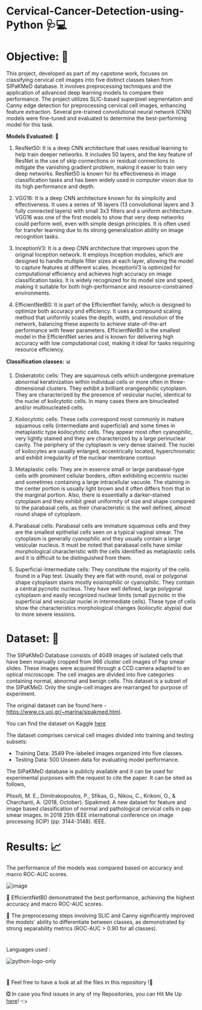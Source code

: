 # Cervical-Cancer-Detection-using-Python 🩺💻

# Objective: 🎯
This project, developed as part of my capstone work, focuses on classifying cervical cell images into five distinct classes taken from SIPaKMeD database. It involves preprocessing techniques and the application of advanced deep learning models to compare their performance. The project utilizes SLIC-based superpixel segmentation and Canny edge detection for preprocessing cervical cell images, enhancing feature extraction. Several pre-trained convolutional neural network (CNN) models were fine-tuned and evaluated to determine the best-performing model for this task.

**Models Evaluated:** 🤖
1. ResNet50: It is a deep CNN architecture that uses residual learning to help train deeper networks. It includes 50 layers, and the key feature of ResNet is the use of skip connections or residual connections to mitigate the vanishing gradient problem, making it easier to train very deep networks. ResNet50 is known for its effectiveness in image classification tasks and has been widely used in computer vision due to its high performance and depth.
  
2. VGG16: It is a deep CNN architecture known for its simplicity and effectiveness. It uses a series of 16 layers (13 convolutional layers and 3 fully connected layers) with small 3x3 filters and a uniform architecture. VGG16 was one of the first models to show that very deep networks could perform well, even with simple design principles. It is often used for transfer learning due to its strong generalization ability on image recognition tasks.
  
3. InceptionV3: It is a deep CNN architecture that improves upon the original Inception network. It employs Inception modules, which are designed to handle multiple filter sizes at each layer, allowing the model to capture features at different scales. InceptionV3 is optimized for computational efficiency and achieves high accuracy on image classification tasks. It is widely recognized for its model size and speed, making it suitable for both high-performance and resource-constrained environments.
  
4. EfficientNetB0: It is part of the EfficientNet family, which is designed to optimize both accuracy and efficiency. It uses a compound scaling method that uniformly scales the depth, width, and resolution of the network, balancing these aspects to achieve state-of-the-art performance with fewer parameters. EfficientNetB0 is the smallest model in the EfficientNet series and is known for delivering high accuracy with low computational cost, making it ideal for tasks requiring resource efficiency.

**Classification classes:** 📊
1. Diskeratotic cells: They are squamous cells which undergone premature abnormal keratinization within individual cells or more often in three-dimensional clusters. They exhibit a brilliant orangeophilic cytoplasm. They are characterized by the presence of vesicular nuclei, identical to the nuclei of koilcytotic cells. In many cases there are binucleated and/or multinucleated cells.
  
2. Koilocytotic cells: These cells correspond most commonly in mature squamous cells (intermediate and superficial) and some times in metaplastic type koilocytotic cells. They appear most often cyanophilic, very lightly stained and they are characterized by a large perinuclear cavity. The periphery of the cytoplasm is very dense stained. The nuclei of koilocytes are usually enlarged, eccentrically located, hyperchromatic and exhibit irregularity of the nuclear membrane contour.
  
3. Metaplastic cells: They are in essence small or large parabasal-type cells with prominent cellular borders, often exhibiting eccentric nuclei and sometimes containing a large intracellular vacuole. The staining in the center portion is usually light brown and it often differs from that in the marginal portion. Also, there is essentially a darker-stained cytoplasm and they exhibit great uniformity of size and shape compared to the parabasal cells, as their characteristic is the well defined, almost round shape of cytoplasm.
  
4. Parabasal cells: Parabasal cells are immature squamous cells and they are the smallest epithelial cells seen on a typical vaginal smear. The cytoplasm is generally cyanophilic and they usually contain a large vesicular nucleus. It must be noted that parabasal cells have similar morphological characteristic with the cells identified as metaplastic cells and it is difficult to be distinguished from them.
  
5. Superficial-Intermediate cells: They constitute the majority of the cells found in a Pap test. Usually they are flat with round, oval or polygonal shape cytoplasm stains mostly eosinophilic or cyanophilic. They contain a central pycnotic nucleus. They have well defined, large polygonal cytoplasm and easily recognized nuclear limits (small pycnotic in the superficial and vesicular nuclei in intermediate cells). These type of cells show the characteristics morphological changes (koilocytic atypia) due to more severe lessions.

# Dataset: 📂
The SIPaKMeD Database consists of 4049 images of isolated cells that have been manually cropped from 966 cluster cell images of Pap smear slides. These images were acquired through a CCD camera adapted to an optical microscope. The cell images are divided into five categories containing normal, abnormal and benign cells. This dataset is a subset of the SIPaKMeD. Only the single-cell images are rearranged for purpose of experiment. 

The original dataset can be found here - https://www.cs.uoi.gr/~marina/sipakmed.html.

You can find the dataset on Kaggle [here](https://www.kaggle.com/datasets/mohaliy2016/papsinglecell)

The dataset comprises cervical cell images divided into training and testing subsets:

- Training Data: 3549 Pre-labeled images organized into five classes.
- Testing Data: 500 Unseen data for evaluating model performance.

The SIPaKMeD database is publicly available and it can be used for experimental purposes with the request to cite the paper. It can be sited as follows,

Plissiti, M. E., Dimitrakopoulos, P., Sfikas, G., Nikou, C., Krikoni, O., & Charchanti, A. (2018, October). Sipakmed: A new dataset for feature and image based classification of normal and pathological cervical cells in pap smear images. In 2018 25th IEEE international conference on image processing (ICIP) (pp. 3144-3148). IEEE.

# Results: 📈
The performance of the models was compared based on accuracy and macro ROC-AUC scores.

![image](https://github.com/user-attachments/assets/c90706cb-0686-4308-82b7-d5c2cec19c0c)


📍 EfficientNetB0 demonstrated the best performance, achieving the highest accuracy and macro ROC-AUC scores.

📍 The preprocessing steps involving SLIC and Canny significantly improved the models' ability to differentiate between classes, as demonstrated by strong separability metrics (ROC-AUC > 0.90 for all classes).

# 
Languages used : 

![python-logo-only](https://github.com/user-attachments/assets/a78aa447-fe92-4892-aaed-4dd6ea761795)

# 
📣 Feel free to have a look at all the files in this repository !🤗

❎ In case you find issues in any of my Repositories, you can Hit Me Up [here](https://github.com/issues)! 👈


